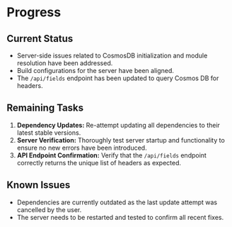 # Progress

## Current Status
- Server-side issues related to CosmosDB initialization and module resolution have been addressed.
- Build configurations for the server have been aligned.
- The `/api/fields` endpoint has been updated to query Cosmos DB for headers.

## Remaining Tasks
1.  **Dependency Updates:** Re-attempt updating all dependencies to their latest stable versions.
2.  **Server Verification:** Thoroughly test server startup and functionality to ensure no new errors have been introduced.
3.  **API Endpoint Confirmation:** Verify that the `/api/fields` endpoint correctly returns the unique list of headers as expected.

## Known Issues
- Dependencies are currently outdated as the last update attempt was cancelled by the user.
- The server needs to be restarted and tested to confirm all recent fixes.